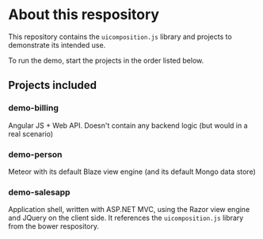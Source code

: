 # About this respository
This repository contains the `uicomposition.js` library and projects to demonstrate its intended use.

To run the demo, start the projects in the order listed below.

## Projects included
### demo-billing
Angular JS + Web API. Doesn't contain any backend logic (but would in a real scenario)
### demo-person
Meteor with its default Blaze view engine (and its default Mongo data store)
### demo-salesapp
Application shell, written with ASP.NET MVC, using the Razor view engine and JQuery on the client side. It references the `uicomposition.js` library from the bower respository.

